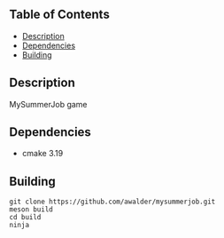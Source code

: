 ## Table of Contents
+ [Description](#Description)
+ [Dependencies](#Dependencies)
+ [Building](#Building)

## <a name="Description"></a> Description
MySummerJob game

## <a name="Dependencies"></a> Dependencies
- cmake 3.19

## <a name="Building"></a> Building
```
git clone https://github.com/awalder/mysummerjob.git
meson build
cd build
ninja
```
